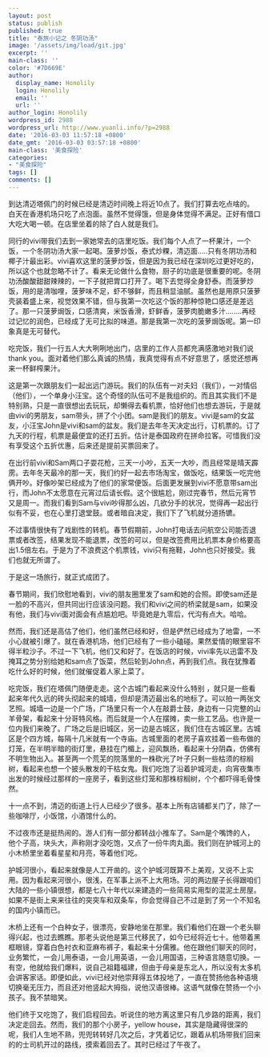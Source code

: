 ```yaml
---
layout: post
status: publish
published: true
title: "泰旅小记之 冬阴功汤"
image: '/assets/img/load/git.jpg'
excerpt: ''
main-class: ''
color: '#7D669E'
author:
  display_name: Honolily
  login: Honolily
  email: ''
  url: ''
author_login: Honolily
wordpress_id: 2988
wordpress_url: http://www.yuanli.info/?p=2988
date: '2016-03-03 11:57:18 +0800'
date_gmt: '2016-03-03 03:57:18 +0800'
main-class: '美食探险'
categories:
- "美食探险"
tags: []
comments: []
---
```

到达清迈塔佩门的时候已经是清迈时间晚上将近10点了。我们打算去吃点啥的。白天在香港机场只吃了点泡面。虽然不觉得饿，但是身体觉得不满足。正好有借口大吃大喝一顿。在店里坐着的除了白人就是我们。

同行的vivi带我们去到一家她常去的店里吃饭。我们每个人点了一杯果汁，一个饭，一个冬阴功汤大家一起喝。菠萝炒饭，泰式炒粿，清迈面.....只有冬阴功汤和椰子汁最出彩。vivi喜欢这里的菠萝炒饭，但是因为我已经在深圳吃过更好吃的，所以这个也就忽略不计了。看来无论做什么食物，厨子的功底是很重要的呢。冬阴功汤酸酸甜甜辣辣的，一下子就把胃口打开了。喝下去觉得全身舒泰。而菠萝炒饭，用的是清咖哩，菠萝味不足，虾不够鲜，而且稍显油腻。虽然也是用原只菠萝壳装着盛上来，视觉效果不错，但与我第一次吃这个饭的那种惊艳口感还是差远了。那一只菠萝焗饭，口感清爽，米饭香滑，虾鲜香，菠萝肉脆嫩多汁........再经过记忆的润色，已经成了无可比拟的味道。那是我第一次吃的菠萝焗饭呢。第一印象真是无可替代。

吃完饭，我们一行五人大大咧咧地出门，店里的工作人员都充满感激地对我们说thank you。面对着他们那么真诚的热情，我真觉得有点不好意思了，感觉还想再来一杯鲜榨果汁。

这是第一次跟朋友们一起出远门游玩。我们的队伍有一对夫妇（我们），一对情侣（他们），一个单身小汪宝。这个奇怪的队伍可不是我组织的。而且其实我们不是特别熟，只是一直很想出去玩玩，却懒得去看机票，恰好他们也想去游玩，于是就由vivi的男朋友，sam带头，拼了个小团。sam是我们的朋友。vivi是sam的女盆友，小汪宝John是vivi和sam的盆友。我们是去年冬天决定出行，订机票的。订了九天的行程，机票是最便宜的还打五折。估计是泰国政府在拼命拉客。可惜我们没有享受这个五折优惠，后来还是提前买票回来了。

在出行前vivi和Sam两口子耍花枪，三天一小吵，五天一大吵，而且经常是晴天霹雳。去年冬天最冷的那一天，我们约好一起去市场淘宝，做饭吃，结果饭一吃完他俩开吵。好像吵架已经成为了他们的家常便饭。后面更发展到vivi不愿意带sam出行，而John不太愿意在元宵过后请长假。这个很尴尬，刚过完春节，然后元宵节又是周一。而我们看到Sam与vivi吵得那么凶，几欲分手的状况，觉得再一起出行似有不妥，也在心里打退堂鼓。或者暗自决定，我们下了飞机就分道扬镳。

不过事情很快有了戏剧性的转机。春节假期前，John打电话去问航空公司能否退票或者改签，结果发现不能退票，改签的可以，但是改签费用比机票本身价格要高出1.5倍左右。于是为了不浪费这个机票钱，vivi只有拖鞋，John也只好接受。我们也就无所谓了。

于是这一场旅行，就正式成团了。

春节期间，我们欣慰地看到，vivi的朋友圈里发了sam和她的合照。即使sam还是一脸的不高兴，但共同出行应该没问题。我们和vivi之间的桥梁就是sam，如果没有他，我们与vivi面对面会有点尴尬吧。毕竟她是九零后，代沟有点大。哈哈。

然而，我们还是高估了他们，他们虽然已经和好，但是俨然已经成为了地雷，一不小心就被引爆了。就在香港机场，他们已经有了一些小磕碰。果然爱情的眼里容不得半粒沙子。不过一下飞机，他们又和好了。在饭店的时候，vivi率先以迅雷不及掩耳之势分别给她和sam点了饭菜，然后轮到John点，再到我们点。我在犹豫着吃什么好的时候，他们就催促着人家上菜了。

吃完饭，我们在塔佩门随便走走。这个古城门看起来没什么特别 ，就只是一些看起来年代久远的砖头彻起来的城墙，但却是清迈最出名的地标了。可以拍一两张文艺照。城墙一边是一个广场，广场里只有一个人在敲爵士鼓，身边有一只完整的山羊骨架，看起来十分哥特风格。而后就是一个人在摆摊，卖一些工艺品。也许是一位内我们来晚了。广场之后是旧城区，另一边是古城区，我们住在古城区里。古城区是个四方城，每隔十几米就有一个寺庙。古城里面的老房子喜欢挂着一些布做的灯笼，在半明半暗的街灯里，悬挂在门楣上，迎风飘扬，看起来十分阴森，仿佛有不明生物出入。甚至两一个荒芜的院落里的一株砍光了叶子只剩一些枯须的棕榈树，看起来也想一个披头散发的干枯女鬼。我们吃饱了沿着护城河走，向宵夜集市出发的时候经过那样的一座房子，看到这些灯笼和那株棕榈树，个个都吓得毛骨悚然。

十一点不到，清迈的街道上行人已经少了很多。基本上所有店铺都关门了，除了一些咖啡厅，小饭馆，小酒馆什么的。

不过夜市还是挺热闹的。游人们有一部分都转战小推车了。Sam是个嘴馋的人，他个子高，块头大，声称刚才没吃饱，又点了一份牛肉丸面。我们则在护城河上的小木桥里坐着看星星和月亮，等着他们吃。

护城河很小，看起来就像是人工开凿的。这个护城河既算不上美观，又说不上实用。因为看起来河很小，很浅，在军事上派不上大用场。河的两边屋子长得跟咱们大陆的一些小镇很想，都是七八十年代以来建造的一些简易实用型的混泥土房屋。如果不是街上来来往往的突突车和双条车，你会觉得自己不过是到了另一个不知名的国内小镇而已。

木桥上还有一个白种女子，很漂亮，安静地坐在那里。我们看他们在跟一个老头聊得兴起，也过去瞧瞧。那老头说他是第三代移民了，如今已经将近七十。他带着黑框眼镜，穿着白色衬衣和亚麻布裤子，看起来十分儒雅。他在跟他们聊天的同时，业务繁忙，一会儿用泰语，一会儿用英语，一会儿用国语，三种语言随意切换。一有空，他就给我们爆料，说自己祖籍福建，但由于母亲是东北人，所以没有太多机会讲客家话。即便如此，vivi已经对他崇拜得五体投地了，一直在赞扬他各种语境切换毫无压力，而且还对他竖起大拇指，说他汉语很棒。这语气就像在赞扬一个小孩子。我不禁暗笑。

他们终于又吃饱了，我们启程回去。听说住的地方离这里只有几步路的距离，我们决定走回去。然而，我们的那个小房子，yellow house，其实是隐藏得很深的呢，我们人生地不熟，兜兜转转好几次之后，才凭着记忆，跟着从机场带我们回来的的士司机开过的路线，摸索着回去了。其时已经过了午夜了。

